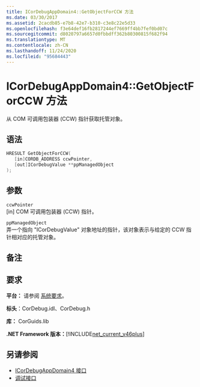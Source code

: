 ```yaml
---
title: ICorDebugAppDomain4::GetObjectForCCW 方法
ms.date: 03/30/2017
ms.assetid: 2cacdb85-e7b8-42e7-b310-c3e8c22e5d33
ms.openlocfilehash: f3e64def16fb2817244ef7669ff4bb7fef0bd07c
ms.sourcegitcommit: d8020797a6657d0fbbdff362b80300815f682f94
ms.translationtype: MT
ms.contentlocale: zh-CN
ms.lasthandoff: 11/24/2020
ms.locfileid: "95684443"
---
```

# <a name="icordebugappdomain4getobjectforccw-method"></a>ICorDebugAppDomain4::GetObjectForCCW 方法

从 COM 可调用包装器 (CCW) 指针获取托管对象。  
  
## <a name="syntax"></a>语法  
  
```cpp  
HRESULT GetObjectForCCW(  
   [in]CORDB_ADDRESS ccwPointer,
   [out]ICorDebugValue **ppManagedObject  
);  
```  
  
## <a name="parameters"></a>参数  

 `ccwPointer`  
 [in] COM 可调用包装器 (CCW) 指针。  
  
 `ppManagedObject`  
 弄一个指向 "ICorDebugValue" 对象地址的指针，该对象表示与给定的 CCW 指针相对应的托管对象。  
  
## <a name="remarks"></a>备注  
  
## <a name="requirements"></a>要求  

 **平台：** 请参阅 [系统要求](../../get-started/system-requirements.md)。  
  
 **标头**：CorDebug.idl、CorDebug.h  
  
 **库：** CorGuids.lib  
  
 **.NET Framework 版本：**[!INCLUDE[net_current_v46plus](../../../../includes/net-current-v46plus-md.md)]  
  
## <a name="see-also"></a>另请参阅

- [ICorDebugAppDomain4 接口](icordebugappdomain4-interface.md)
- [调试接口](debugging-interfaces.md)
